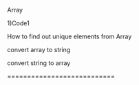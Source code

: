 Array

1)Code1

How to find out unique elements from Array

convert array to string

convert string to array

===========================
